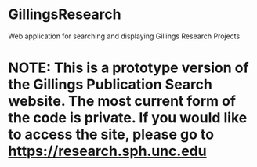 # GillingsResearch
Web application for searching and displaying Gillings Research Projects

# NOTE: This is a prototype version of the Gillings Publication Search website. The most current form of the code is private. If you would like to access the site, please go to https://research.sph.unc.edu
